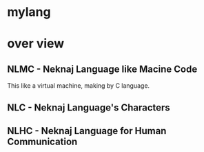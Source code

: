 # mylang

# over view
## NLMC - Neknaj Language like Macine Code
This like a virtual machine, making by C language.  
## NLC - Neknaj Language's Characters
## NLHC - Neknaj Language for Human Communication
